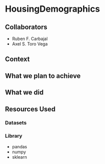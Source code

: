 # HousingDemographics

## Collaborators 
- Ruben F. Carbajal
- Axel S. Toro Vega

## Context 


## What we plan to achieve 


## What we did 

## Resources Used

### Datasets

### Library
- pandas
- numpy
- sklearn


